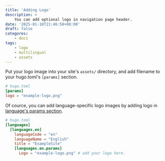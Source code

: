 ```yaml
---
title: 'Adding Logo'
description: >
    You can add optional logo in navigation page header.
date: '2025-01-18T21:46:50+08:00'
draft: false
categores:
    - docs
tags:
    - logo
    - multilingual
    - assets
---
```


Put your logo image into your site's `assets/` directory, and add filename to your hugo.toml's `[params]` section.

```toml
# hugo.toml
[params]
logo = "example-logo.png"
```

Of cource, you can add language-specific logo images by adding logo in [language's params section](https://gohugo.io/content-management/multilingual/).

``` toml
# hugo.toml
[languages]
  [languages.en]
    languageCode = "en"
    languageName = "English"
    title = "ExampleSite"
    [languages.en.params]
      Logo = "example-logo.png" # add your logo here.
```
